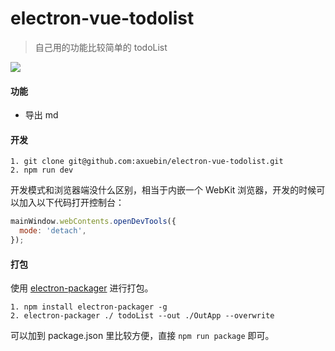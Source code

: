 # electron-vue-todolist

> 自己用的功能比较简单的 todoList

![](https://axuebin-1256202733.cos.ap-shanghai.myqcloud.com/WX20181203-150611.png)

#### 功能

- 导出 md

#### 开发

```
1. git clone git@github.com:axuebin/electron-vue-todolist.git
2. npm run dev
```

开发模式和浏览器端没什么区别，相当于内嵌一个 WebKit 浏览器，开发的时候可以加入以下代码打开控制台：

```javascript
mainWindow.webContents.openDevTools({
  mode: 'detach',
});
```

#### 打包

使用 [electron-packager](https://github.com/electron-userland/electron-packager) 进行打包。

```
1. npm install electron-packager -g
2. electron-packager ./ todoList --out ./OutApp --overwrite
```

可以加到 package.json 里比较方便，直接 `npm run package` 即可。
